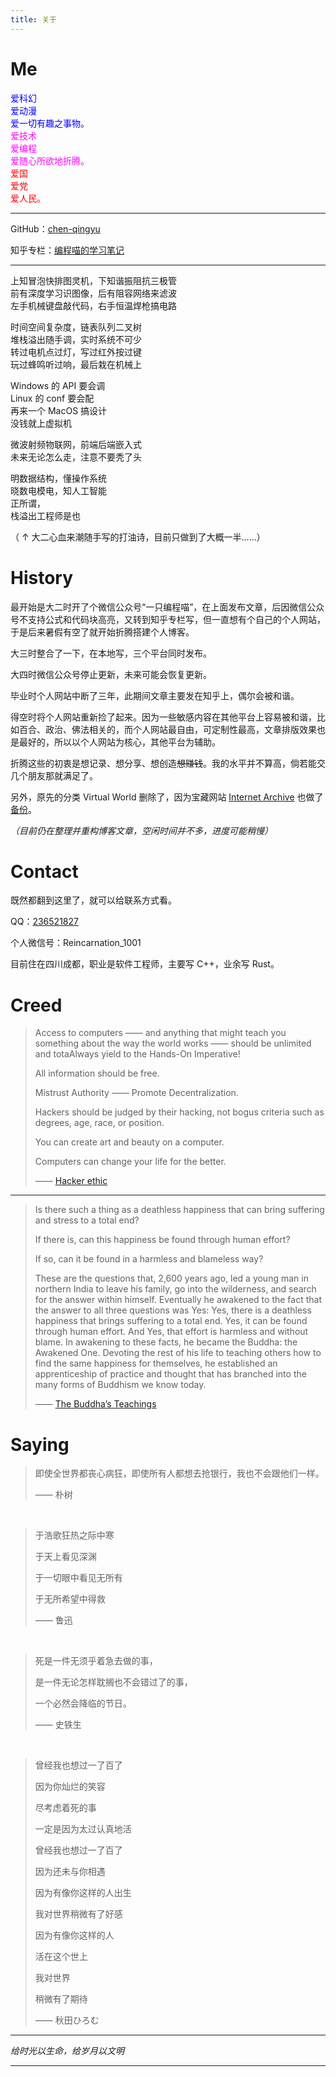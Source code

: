 ```yaml
---
title: 关于
---
```


# Me

<font color="#0000FF">
爱科幻<br>
爱动漫<br>
爱一切有趣之事物。<br>
</font>

<font color="#FF00FF">
爱技术<br>
爱编程<br>
爱随心所欲地折腾。<br>
</font>

<font color="#FF0000">
爱国<br>
爱党<br>
爱人民。<br>
</font>

---

GitHub：[chen-qingyu](https://github.com/chen-qingyu)

知乎专栏：[编程喵的学习笔记](https://zhuanlan.zhihu.com/codecat)

---

上知冒泡快排图灵机，下知谐振阻抗三极管<br>
前有深度学习识图像，后有阻容网络来滤波<br>
左手机械键盘敲代码，右手恒温焊枪搞电路<br>

时间空间复杂度，链表队列二叉树<br>
堆栈溢出随手调，实时系统不可少<br>
转过电机点过灯，写过红外按过键<br>
玩过蜂鸣听过响，最后栽在机械上<br>

Windows 的 API 要会调<br>
Linux 的 conf 要会配<br>
再来一个 MacOS 搞设计<br>
没钱就上虚拟机<br>

微波射频物联网，前端后端嵌入式<br>
未来无论怎么走，注意不要秃了头<br>

明数据结构，懂操作系统<br>
晓数电模电，知人工智能<br>
正所谓，<br>
栈溢出工程师是也<br>

（ ↑ 大二心血来潮随手写的打油诗，目前只做到了大概一半……）

# History

最开始是大二时开了个微信公众号“一只编程喵”，在上面发布文章，后因微信公众号不支持公式和代码块高亮，又转到知乎专栏写，但一直想有个自己的个人网站，于是后来暑假有空了就开始折腾搭建个人博客。

大三时整合了一下，在本地写，三个平台同时发布。

大四时微信公众号停止更新，未来可能会恢复更新。

毕业时个人网站中断了三年，此期间文章主要发在知乎上，偶尔会被和谐。

得空时将个人网站重新捡了起来。因为一些敏感内容在其他平台上容易被和谐，比如百合、政治、佛法相关的，而个人网站最自由，可定制性最高，文章排版效果也是最好的，所以以个人网站为核心，其他平台为辅助。

折腾这些的初衷是想记录、想分享、想创造~~想赚钱~~。我的水平并不算高，倘若能交几个朋友那就满足了。

另外，原先的分类 Virtual World 删除了，因为宝藏网站 [Internet Archive](https://archive.org/) 也做了[备份](https://web.archive.org/web/20211020163321/http://swarmagents.cn.13442.m8849.cn/vm/index.htm)。

_（目前仍在整理并重构博客文章，空闲时间并不多，进度可能稍慢）_

# Contact

既然都翻到这里了，就可以给联系方式看。

QQ：[236521827](http://wpa.qq.com/msgrd?v=3&uin=236521827&site=qq&menu=yes)

个人微信号：Reincarnation_1001

目前住在四川成都，职业是软件工程师，主要写 C++，业余写 Rust。

# Creed

> Access to computers —— and anything that might teach you something about the way the world works —— should be unlimited and totaAlways yield to the Hands-On Imperative!
>
> All information should be free.
>
> Mistrust Authority —— Promote Decentralization.
>
> Hackers should be judged by their hacking, not bogus criteria such as degrees, age, race, or position.
>
> You can create art and beauty on a computer.
>
> Computers can change your life for the better.
>
> —— [Hacker ethic](https://en.wikipedia.org/wiki/Hacker_ethic)

---

> Is there such a thing as a deathless happiness that can bring suffering and stress to a total end?
>
> If there is, can this happiness be found through human effort?
>
> If so, can it be found in a harmless and blameless way?
>
> These are the questions that, 2,600 years ago, led a young man in northern India to leave his family, go into the wilderness, and search for the answer within himself. Eventually he awakened to the fact that the answer to all three questions was Yes: Yes, there is a deathless happiness that brings suffering to a total end. Yes, it can be found through human effort. And Yes, that effort is harmless and without blame. In awakening to these facts, he became the Buddha: the Awakened One. Devoting the rest of his life to teaching others how to find the same happiness for themselves, he established an apprenticeship of practice and thought that has branched into the many forms of Buddhism we know today.
>
> —— [The Buddha’s Teachings](https://www.dhammatalks.org/books/BuddhasTeachings/Section0003.html)

# Saying

> 即使全世界都丧心病狂，即使所有人都想去抢银行，我也不会跟他们一样。
>
> —— 朴树

<br>

> 于浩歌狂热之际中寒
>
> 于天上看见深渊
>
> 于一切眼中看见无所有
>
> 于无所希望中得救
>
> —— 鲁迅

<br>

> 死是一件无须乎着急去做的事，
>
> 是一件无论怎样耽搁也不会错过了的事，
>
> 一个必然会降临的节日。
>
> —— 史铁生

<br>

> 曾经我也想过一了百了
>
> 因为你灿烂的笑容
>
> 尽考虑着死的事
>
> 一定是因为太过认真地活
>
> 曾经我也想过一了百了
>
> 因为还未与你相遇
>
> 因为有像你这样的人出生
>
> 我对世界稍微有了好感
>
> 因为有像你这样的人
>
> 活在这个世上
>
> 我对世界
>
> 稍微有了期待
>
> —— 秋田ひろむ

---

_给时光以生命，给岁月以文明_

---
